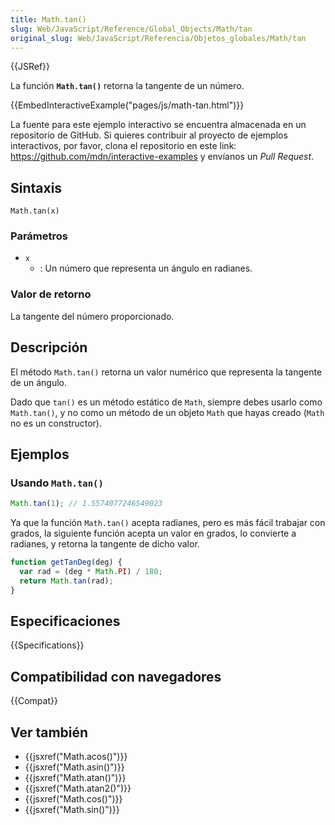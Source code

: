 ```yaml
---
title: Math.tan()
slug: Web/JavaScript/Reference/Global_Objects/Math/tan
original_slug: Web/JavaScript/Referencia/Objetos_globales/Math/tan
---
```


{{JSRef}}

La función **`Math.tan()`** retorna la tangente de un número.

{{EmbedInteractiveExample("pages/js/math-tan.html")}}

La fuente para este ejemplo interactivo se encuentra almacenada en un repositorio de GitHub. Si quieres contribuir al proyecto de ejemplos interactivos, por favor, clona el repositorio en este link: <https://github.com/mdn/interactive-examples> y envíanos un _Pull Request_.

## Sintaxis

```
Math.tan(x)
```

### Parámetros

- `x`
  - : Un número que representa un ángulo en radianes.

### Valor de retorno

La tangente del número proporcionado.

## Descripción

El método `Math.tan()` retorna un valor numérico que representa la tangente de un ángulo.

Dado que `tan()` es un método estático de `Math`, siempre debes usarlo como `Math.tan()`, y no como un método de un objeto `Math` que hayas creado (`Math` no es un constructor).

## Ejemplos

### Usando `Math.tan()`

```js
Math.tan(1); // 1.5574077246549023
```

Ya que la función `Math.tan()` acepta radianes, pero es más fácil trabajar con grados, la siguiente función acepta un valor en grados, lo convierte a radianes, y retorna la tangente de dicho valor.

```js
function getTanDeg(deg) {
  var rad = (deg * Math.PI) / 180;
  return Math.tan(rad);
}
```

## Especificaciones

{{Specifications}}

## Compatibilidad con navegadores

{{Compat}}

## Ver también

- {{jsxref("Math.acos()")}}
- {{jsxref("Math.asin()")}}
- {{jsxref("Math.atan()")}}
- {{jsxref("Math.atan2()")}}
- {{jsxref("Math.cos()")}}
- {{jsxref("Math.sin()")}}
